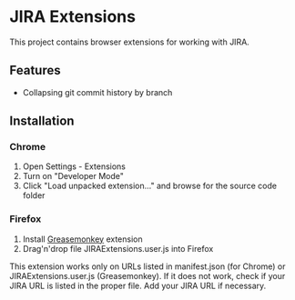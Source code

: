 # JIRA Extensions

This project contains browser extensions for working with JIRA.

## Features

* Collapsing git commit history by branch

## Installation

### Chrome

1. Open Settings - Extensions
1. Turn on "Developer Mode"
1. Click "Load unpacked extension..." and browse for the source code folder

### Firefox

1. Install [Greasemonkey](https://addons.mozilla.org/en-US/firefox/addon/greasemonkey) extension
1. Drag'n'drop file JIRAExtensions.user.js into Firefox

This extension works only on URLs listed in manifest.json (for Chrome) or JIRAExtensions.user.js (Greasemonkey).
If it does not work, check if your JIRA URL is listed in the proper file.
Add your JIRA URL if necessary.